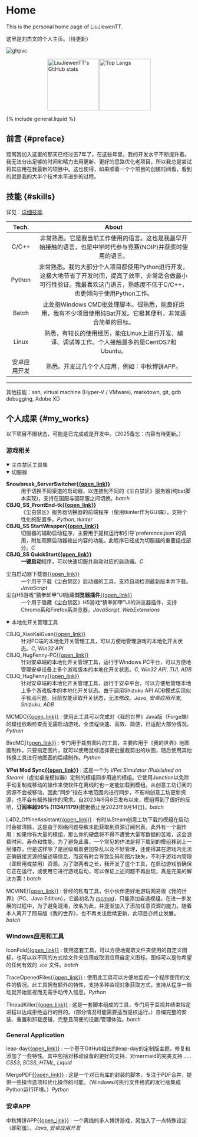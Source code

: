 # Home

This is the personal home page of LiuJiewenTT.

这里是刘杰文的个人主页。（待更新）

![ghpvc](https://komarev.com/ghpvc/?username=LiuJiewenTT&label=Profile%20views%20since%202025-2-6)

<div style="display:flex; align-items:center; justify-content:center;">
  <a href="https://github.com/anuraghazra/github-readme-stats">
    <img src="https://github-readme-stats.vercel.app/api?username=LiuJiewenTT&count_private=true&include_all_commits=true" alt="LiuJiewenTT's GitHub stats" style="height:10em;">
  </a>
  <a href="https://github.com/anuraghazra/github-readme-stats">
    <img src="https://github-readme-stats.vercel.app/api/top-langs/?username=LiuJiewenTT&layout=compact&langs_count=8&size_weight=0.9&count_weight=0.1&exclude_repo=LiuJiewenTT.github.io,leap-day,WinPaletter,sportsmeeting,ee308fz_lab1,MyDoc_A" alt="Top Langs" style="height:10em;">
  </a>
</div>

<link rel="stylesheet" href="css/main.css">
<link rel="stylesheet" href="css/used_tech.css">

{% include general.liquid %}


## 前言 {#preface}

距离我加入这里的那天已经过去7年了，在这些年里，我的开发水平不断提升着。我无法分出足够的时间和精力去用更新、更好的思路优化老项目，所以我总是尝试将其应用在我最新的项目中。这也使得，如果顺着一个个项目的创建时间看，看到的就是我的大半个技术水平进步的过程。


## 技能 {#skills}

详见：[详细技能](site_pages/详细技能.md).

|    Tech.     |                            About                             |
| :----------: | :----------------------------------------------------------: |
|    C/C++     | 非常熟悉。它是我当前工作使用的语言。这也是我最早开始接触的语言，也是中学时代参与竞赛(NOIP)并获奖时使用的语言。 |
|    Python    | 非常熟悉。我的大部分个人项目都使用Python进行开发，这极大地节省了开发时间，提高了效率，非常适合做最小可行性验证。我最喜欢这门语言，熟练度不低于C/C++，也更倾向于使用Python工作。 |
|    Batch     | 此处指Windows CMD批处理脚本。很熟悉，能良好运用，我有不少项目使用纯Bat开发。它极其便利，非常适合简单的目标。 |
|    Linux     | 熟悉，有较长的使用经历，能在Linux上进行开发、编译、调试等工作。个人接触最多的是CentOS7和Ubuntu。 |
| 安卓应用开发  | 熟悉。开发过几个个人应用，例如：中秋博饼APP。 |

---

其他技能：ssh, virtual machine (Hyper-V / VMware), markdown, git, gdb debugging, Adobe XD


## 个人成果 {#my_works}

以下项目不限状态，可能是已完成或是开发中。（2025备忘：内容有待更新。）

### 游戏相关


<details open><summary>尘白禁区工具集</summary>
  <details open><summary>切服器</summary>
    <dl>
      <dt><strong>Snowbreak_ServerSwitcher<a href="https://github.com/LiuJiewenTT/Snowbreak_ServerSwitcher">{{open_link}}</a></strong></dt>
      <dd>
        用于切换不同渠道的启动器，以连接到不同的《尘白禁区》服务器(纯bat脚本实现)，支持在国服与国际服之间切换。<span class="used_tech"><em>batch</em></span>
      </dd>
      <dt><strong>CBJQ_SS_FrontEnd-tk<a href="https://github.com/LiuJiewenTT/CBJQ_SS_FrontEnd-tk">{{open_link}}</a></strong></dt>
      <dd>
        《尘白禁区》服务器切换器的前端程序（使用tkinter作为GUI库），支持个性化的配置多。<span class="used_tech"><em>Python</em>, <em>tkinter</em></span>
      </dd>
      <dt><strong>CBJQ_SS StartWrapper<a href="https://github.com/LiuJiewenTT/CBJQ_SS_StartWrapper">{{open_link}}</a></strong></dt>
      <dd>
        切服器的辅助启动程序，主要用于提权运行和引导`preference.json`的调用，附加观察启动器输出内容的功能。此程序已经成为切服器的重要组成部分。<span class="used_tech"><em>C</em></span>
      </dd>
      <dt><strong>CBJQ_SS QuickStart<a href="https://github.com/LiuJiewenTT/CBJQ_SS.QS">{{open_link}}</a></strong></dt>
      <dd>
        <strong>一键启动</strong>程序，可以快速切服并启动对应的启动器。<span class="used_tech"><em>C</em></span>
      </dd>
    </dl>
  </details>
  <dl>
    <dt>尘白启动器下载器<a href="https://github.com/LiuJiewenTT/snow_launcher_downloader">{{open_link}}</a></dt>
    <dd>
      一个用于下载《尘白禁区》启动器的工具，支持自动检测最新版本并下载。<span class="used_tech"><em>JavaScript</em></span>
    </dd>
    <dt>尘白H5游戏“猜拳卸甲”UI隐藏<strong>浏览器插件</strong><a href="https://github.com/LiuJiewenTT/CBJQ_CQXJ_HideUI">{{open_link}}</a></dt>
    <dd>
      一个用于隐藏《尘白禁区》H5游戏“猜拳卸甲”UI的浏览器插件，支持Chrome系和Firefox系浏览器。<span class="used_tech"><em>JavaScript</em>, <em>WebExtensions</em></span>
    </dd>
  </dl>
  <details open><summary>本地化开关管理工具</summary>
    <dl>
      <dt>CBJQ_XiaoKaiGuan<a href="https://github.com/LiuJiewenTT/CBJQ_XiaoKaiGuan">{{open_link}}</a></dt>
      <dd>
        针对PC端的本地化开关管理工具，可以方便地管理游戏的本地化开关状态。<span class="used_tech"><em>C</em>, <em>Win32 API</em></span>
      </dd>
      <dt>CBJQ_HugFenny-PC<a href="https://github.com/LiuJiewenTT/CBJQ_HugFenny-PC">{{open_link}}</a></dt>
      <dd>
        针对安卓端的本地化开关管理工具，运行于Windows PC平台，可以方便地管理安卓设备上多个游戏版本的本地化开关状态。<span class="used_tech"><em>C</em>, <em>Win32 API</em>, <em>TUI</em>, <em>ADB</em></span>
      </dd>
      <dt>CBJQ_HugFenny<a href="https://github.com/LiuJiewenTT/CBJQ_HugFenny">{{open_link}}</a></dt>
      <dd>
        针对安卓端的本地化开关管理工具，运行于安卓平台，可以方便地管理本地上多个游戏版本的本地化开关状态。由于调用Shizuku API ADB模式实现似乎有点问题，目前仅能读取开关状态，无法修改。<span class="used_tech"><em>Java</em>, <em>安卓应用开发</em>, <em>Shizuku</em>, <em>ADB</em></span>
      </dd>
    </dl>
  </details>
</details>


MCMDC[{{open_link}}](https://github.com/LiuJiewenTT/MCModDependencyCheck)
: 使用此工具可以完成对《我的世界》Java版（Forge端）的模组依赖检查而无需启动游戏，全流程快速、高效、简便，已适配大部分情况。<span class="used_tech">*Python*</span>

BirdMC[{{open_link}}](https://github.com/LiuJiewenTT/BirdMC_original)
: 专门用于裁剪图片的工具，主要应用于《我的世界》地图画制作。只要指定图片，就可以使用鼠标选择要批量裁剪出的块图，随后使用其他转换工具进行地图画的后续制作。<span class="used_tech">*Python*</span>

**VPet Mod Sync[{{open_link}}](https://github.com/LiuJiewenTT/vpet_modsync)**
: 这是一个为 *VPet Simulator (Published on Steam)*（虚拟桌宠模拟器）定制的模组同步用途的模组。它使用Junction以免除手动复制或移动的操作来使软件在离线时也一定能加载到模组。从创意工坊订阅的资源不会被移动，因此“同步”指在本地范围内进行同步，不影响创意工坊更新资源，也不会有额外操作的需求。自2023年9月8日发布以来，模组得到了很好的反响，**订阅率超96% (1134/1179)**(数据截止至2023年9月14日)。<span class="used_tech">*batch*</span>

L4D2_OfflineAssistant[{{open_link}}](https://github.com/LiuJiewenTT/L4D2_OfflineAssistant)
: 有时从Steam创意工坊下载的模组在启动时会被清除，这是由于网络问题导致未能获取到资源订阅列表。此外有一个副作用：如果你有大量的模组，那么你的硬盘将不得不遭受大量写数据的苦难，这会浪费时间、寿命和性能。为了避免此事，一个常见的作法是将下载到的模组移到上一层储存，但是这样除了是层级看着更加杂乱以及不好管理，还使得其在游戏内无法正确链接资源的描述等信息，而这有时会导致乱码和图片缺失，不利于游戏内管理（即启用或禁用）资源。为了取两者之长，我开发了这个工具，在启动游戏前确保它正在运行，或使用它进行游戏启动，可以保证上述问题不再出现，真是完美的解决方案！<span class="used_tech">*batch*</span>

MCVINE[{{open_link}}](https://github.com/LiuJiewenTT/MCVINE/)
: 曾经的私有工具，供小伙伴更好地游玩网易版《我的世界》（PC、Java Edition）。它最初名为 *[mcmod](https://github.com/LiuJiewenTT/mcmod)*，只能添加自选模组。在进一步发展的过程中，为了避免混淆，改名为此，并逐渐加入了添加任意资源的能力。随着本人离开了网易版《我的世界》，也不再关注后续更新，此项目亦终止发展。<span class="used_tech">*batch*</span>

### Windows应用和工具

IconFold[{{open_link}}](https://github.com/LiuJiewenTT/IconFold)
: 使用这套工具，可以方便地提取文件夹使用的自定义图标，也可以以不同的方式给文件夹应用或取消应用自定义图标。图标可以是你希望的任何有效的 *.ico* 文件。<span class="used_tech">*batch*</span>

TraceOpenedFiles[{{open_link}}](https://github.com/LiuJiewenTT/TraceOpenedFiles)
: 使用此工具可以方便地监视一个程序使用的文件的情况。此工具拥有额外的特性，支持多种监视对象获取方式，支持从程序一启动就开始监视而无需手动传入信息。<span class="used_tech">*Python*</span>

ThreadKiller[{{open_link}}](https://github.com/TTStudio-of-TTPeter/ThreadKiller)
: 这是一套脚本组成的工具，专门用于监视并结束指定进程以达成拒绝运行的目的。（部分情况可能需要适当提权运行。）自编完整的安装、重置和卸载逻辑，完整且简便的设置/管理体验。<span class="used_tech">*batch*</span>

### General Application

leap-day[{{open_link}}](https://github.com/LiuJiewenTT/leap-day)
: 一个基于GitHub给出的leap-day的定制版主题，修复和添加了一些特性。其中包括对移动设备的更好的支持、对mermaid的完美支持……<span class="used_tech">*CSS3*, *SCSS*, *HTML*, *Liquid*</span>

MergePDF[{{open_link}}](https://github.com/LiuJiewenTT/MergePDF)
: 这是一个对已有库的封装的脚本，专注于PDF合并，提供一些操作选项和优化操作的可能。（Windows可执行文件格式的发行版集成Python运行环境。）<span class="used_tech">*Python*</span>

### 安卓APP

中秋博饼APP[{{open_link}}](https://github.com/LiuJiewenTT/ee308fz_lab2)
: 一个离线的多人博饼游戏，另加入了一点特殊设定（即彩蛋）。<span class="used_tech">*Java*, *安卓应用开发*</span>
